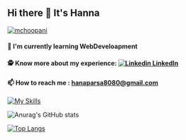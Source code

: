   ## Hi there 👋 It's Hanna
 
<p align="left"><a href="https://github.com/ryo-ma/github-profile-trophy"><img src="https://github-profile-trophy.vercel.app/?username=HannaParsa" alt="mchoopani" /></a> </p>
 
  #### 🌱 I'm currently learning WebDeveloapment
  #### 🕵️ Know more about my experience: [![Linkedin](https://i.stack.imgur.com/gVE0j.png) LinkedIn](https://www.linkedin.com/in/hanna-parsa-202a9924a)
  #### 📫 How to reach me : hanaparsa8080@gmail.com   

[![My Skills](https://skillicons.dev/icons?i=dotnet,js,jquery,cs,html,css,py,java,react,go,django,cpp,c,visualstudio,vscode,idea,bootstrap,mysql,git,postman)](https://skillicons.dev)

![Anurag's GitHub stats](https://github-readme-stats.vercel.app/api?username=HannaParsa&show_icons=true&theme=highcontrast)


[![Top Langs](https://github-readme-stats.vercel.app/api/top-langs/?username=HannaParsa&hide_progress=true&theme=highcontrast)](https://github.com/anuraghazra/github-readme-stats)


<!--
**HannaParsa/HannaParsa** is a ✨ _special_ ✨ repository because its `README.md` (this file) appears on your GitHub profile.

*** It's Hanna Parsa and I'm currently learning***


